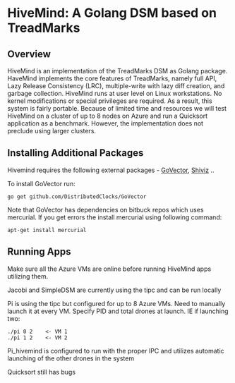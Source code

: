 # HiveMind: A Golang DSM based on TreadMarks

## Overview

HiveMind is an implementation of the TreadMarks DSM as Golang package.  HaveMind implements the core features of TreadMarks, namely full API, Lazy Release Consistency (LRC), multiple-write with lazy diff creation, and garbage collection. HiveMind runs at user level on Linux workstations. No kernel modifications or special privileges are required. As a result, this system is fairly portable.  Because of limited time and resources we will test HiveMind on a cluster of up to 8 nodes on Azure and run a Quicksort application as a benchmark. However, the implementation does not preclude using larger clusters.

## Installing Additional Packages
Hivemind requires the following external packages - [GoVector](https://github.com/DistributedClocks/GoVector), [Shiviz](https://bitbucket.org/bestchai/shiviz) ..

To install GoVector run:
```
go get github.com/DistributedClocks/GoVector
```
Note that GoVector has dependencies on bitbuck repos which uses mercurial. If you get errors the install mercurial using following command:
```
apt-get install mercurial
```

## Running Apps

Make sure all the Azure VMs are online before running HiveMind apps utilizing them.

Jacobi and SimpleDSM are currently using the tipc and can be run locally

Pi is using the tipc but configured for up to 8 Azure VMs. Need to manually launch it at every VM. Specify PID and total drones at launch. IE if launching two:

```
./pi 0 2    <- VM 1
./pi 1 2    <- VM 2
```

Pi_hivemind is configured to run with the proper IPC and utilizes automatic launching of the other drones in the system

Quicksort still has bugs
